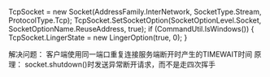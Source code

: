 TcpSocket = new Socket(AddressFamily.InterNetwork, SocketType.Stream, ProtocolType.Tcp);
TcpSocket.SetSocketOption(SocketOptionLevel.Socket, SocketOptionName.ReuseAddress, true);
if (CommandUtil.IsWindows())
{
    TcpSocket.LingerState = new LingerOption(true, 0);
}

解决问题：
客户端使用同一端口重复连接服务端断开时产生的TIMEWAIT时间
原理：
socket.shutdown()时发送异常断开请求，而不是走四次挥手
